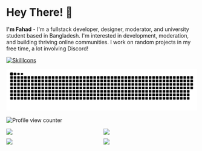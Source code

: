 # Hey There! 👋
**I'm Fahad** - I'm a fullstack developer, designer, moderator, and university student based in Bangladesh. I'm interested in development, moderation, and building thriving online communities. I work on random projects in my free time, a lot involving Discord!

[![SkillIcons](https://skillicons.dev/icons?i=py,js,vscode,stackoverflow,powershell,django,discord,html,css,github,git,linux,gitlab,regex,xd,workers,wordpress,visualstudio,unreal,unity,twitter,sqlite,raspberrypi,pr,ps,netlify,matlab,linkedin,instagram,ai,heroku,githubactions,figma,dotnet,codepen,bash,androidstudio)](https://skillicons.dev)<br/>

<picture>
  <source media="(prefers-color-scheme: dark)" srcset="https://raw.githubusercontent.com/FahadBinHussain/FahadBinHussain/output/github-contribution-grid-snake-dark.svg">
  <source media="(prefers-color-scheme: light)" srcset="https://raw.githubusercontent.com/FahadBinHussain/FahadBinHussain/output/github-contribution-grid-snake.svg">
  <img alt="github contribution grid snake animation" src="https://raw.githubusercontent.com/FahadBinHussain/FahadBinHussain/output/github-contribution-grid-snake.svg">
</picture>

![Profile view counter](https://komarev.com/ghpvc/?username=fahadbinhussain&style=flat-square&color=blueviolet)

<div style="display:grid; grid-template-columns: repeat(2, 1fr); grid-template-rows: repeat(2, 1fr); grid-gap: 10px; overflow: hidden;">
  <img style="width: 100%; height: auto;" src="https://github-readme-stats.vercel.app/api?username=fahadbinhussain&show_icons=true&theme=radical" />
  <img style="width: 100%; height: auto;" src="https://github-readme-streak-stats.herokuapp.com/?user=fahadbinhussain&theme=radical&date_format=M%20j[%2C%20Y]" />
  <img style="width: 100%; height: auto;" src="https://github-readme-stats.vercel.app/api/top-langs/?username=fahadbinhussain&theme=radical&layout=compact" />
  <img style="width: 100%; height: auto;" src="https://github-profile-trophy.vercel.app/?username=fahadbinhussain&theme=dracula&column=4" />
</div>

<!-- -->